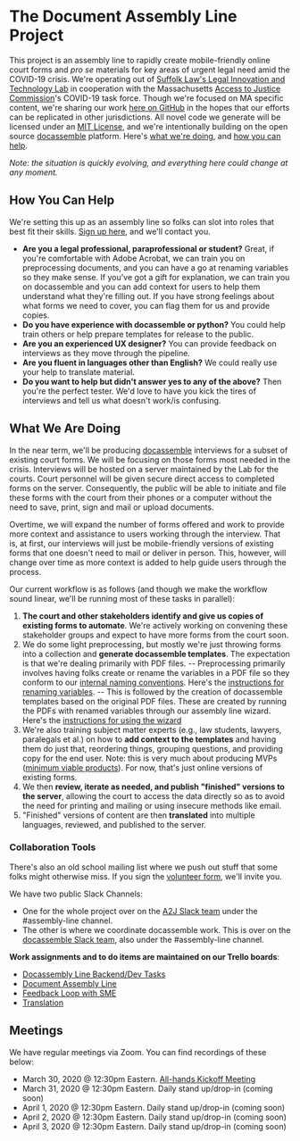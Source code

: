 # The Document Assembly Line Project

This project is an assembly line to rapidly create mobile-friendly online court forms and _pro se_ materials for key areas of urgent legal need amid the COVID-19 crisis. We're operating out of [Suffolk Law's Legal Innovation and Technology Lab](https://suffolklitlab.org/) in cooperation with the Massachusetts [Access to Justice Commission](http://www.massa2j.org/a2j/)'s COVID-19 task force. Though we're focused on MA specific content, we're sharing our work [here on GitHub](https://github.com/SuffolkLITLab/doc-assembly-line) in the hopes that our efforts can be replicated in other jurisdictions. All novel code we generate will be licensed under an [MIT License](https://github.com/SuffolkLITLab/doc-assembly-line/blob/master/LICENSE), and we're intentionally building on the open source [docassemble](https://docassemble.org/) platform. Here's [what we're doing](https://github.com/SuffolkLITLab/doc-assembly-line#what-we-are-doing), and [how you can help](https://github.com/SuffolkLITLab/doc-assembly-line#how-you-can-help).

_Note: the situation is quickly evolving, and everything here could change at any moment._

## How You Can Help

We're setting this up as an assembly line so folks can slot into roles that best fit their skills. [Sign up here](https://docs.google.com/forms/d/e/1FAIpQLSdQcWfVp7CkFJNPuffQF5BlE8qhV26QTjuWZeCVmOaceRPgKw/viewform), and we'll contact you.

- **Are you a legal professional, paraprofessional or student?** Great, if you're comfortable with Adobe Acrobat, we can train you on preprocessing documents, and you can have a go at renaming variables so they make sense. If you've got a gift for explanation, we can train you on docassemble and you can add context for users to help them understand what they're filling out. If you have strong feelings about what forms we need to cover, you can flag them for us and provide copies.
- **Do you have experience with docassemble or python?** You could help train others or help prepare templates for release to the public.
- **Are you an experienced UX designer?** You can provide feedback on interviews as they move through the pipeline.
- **Are you fluent in languages other than English?** We could really use your help to translate material.
- **Do you want to help but didn't answer yes to any of the above?** Then you're the perfect tester. We'd love to have you kick the tires of interviews and tell us what doesn't work/is confusing.

## What We Are Doing

In the near term, we'll be producing [docassemble](https://docassemble.org/) interviews for a subset of existing court forms. We will be focusing on those forms most needed in the crisis. Interviews will be hosted on a server maintained by the Lab for the courts. Court personnel will be given secure direct access to completed forms on the server. Consequently, the public will be able to initiate and file these forms with the court from their phones or a computer without the need to save, print, sign and mail or upload documents.

Overtime, we will expand the number of forms offered and work to provide more context and assistance to users working through the interview. That is, at first, our interviews will just be mobile-friendly versions of existing forms that one doesn't need to mail or deliver in person. This, however, will change over time as more context is added to help guide users through the process.

Our current workflow is as follows (and though we make the workflow sound linear, we'll be running most of these tasks in parallel):

1. **The court and other stakeholders identify and give us copies of existing forms to automate**. We're actively working on convening these stakeholder groups and expect to have more forms from the court soon.
2. We do some light preprocessing, but mostly we're just throwing forms into a collection and **generate docassemble templates**. The expectation is that we're dealing primarily with PDF files.
 -- Preprocessing primarily involves having folks create or rename the variables in a PDF file so they conform to our [internal naming conventions](https://github.com/SuffolkLITLab/doc-assembly-line/blob/master/variable_names.md). Here's the [instructions for renaming variables](https://docs.google.com/document/d/1sxjT0ma5XGNdTz2QeTSCGnyjr8t7eYnOg3icbu-0chM/edit?usp=sharing).
 -- This is followed by the creation of docassemble templates based on the original PDF files. These are created by running the PDFs with renamed variables through our assembly line wizard. Here's the [instructions for using the wizard](https://docs.google.com/document/d/1FDBuHoGnlPUqlTgMcukK3rKMkX0BbSjwj-g8G9_utQQ/edit?usp=sharing)
3. We're also training subject matter experts (e.g., law students, lawyers, paralegals et al.) on how to **add context to the templates** and having them do just that, reordering things, grouping questions, and providing copy for the end user. Note: this is very much about producing MVPs ([minimum viable products](https://blog.crisp.se/2016/01/25/henrikkniberg/making-sense-of-mvp)). For now, that's just online versions of existing forms.
4. We then **review, iterate as needed, and publish "finished" versions to the server**, allowing the court to access the data directly so as to avoid the need for printing and mailing or using insecure methods like email.
5. "Finished" versions of content are then **translated** into multiple languages, reviewed, and published to the server.

### Collaboration Tools

There's also an old school mailing list where we push out stuff that some folks might otherwise miss. If you sign the [volunteer form](https://docs.google.com/forms/d/e/1FAIpQLSdQcWfVp7CkFJNPuffQF5BlE8qhV26QTjuWZeCVmOaceRPgKw/viewform), we'll invite you.

We have two public Slack Channels:

- One for the whole project over on the [A2J Slack team](https://join.slack.com/t/a2jtech/shared_invite/zt-cniv63yv-lnD7MoeggOSghEd5frFDmA) under the #assembly-line channel.
- The other is where we coordinate docassemble work. This is over on the [docassemble Slack team](https://www.google.com/url?q=https://join.slack.com/t/docassemble/shared_invite/enQtMjQ0Njc1NDk0NjU2LTUyOGIxMDcxYzg1NGZhNDY5NDI2ZTVkMDhlOGJlNTgzZTUwYzNhYTJiMTJmMDYzYjQ0YWNmNjFiOTE5NmQzMjc&sa=D&ust=1585103774503000&usg=AFQjCNHiNBf-O86YH4QDKLBzlcYqiKFiuw), also under the #assembly-line channel.

**Work assignments and to do items are maintained on our Trello boards**:

- [Docassembly Line Backend/Dev Tasks](https://trello.com/b/nOQKrRt5/docassembly-line-backend-dev-tasks)
- [Document Assembly Line](https://trello.com/b/GQIAuPnN/document-assembly-line)
- [Feedback Loop with SME](https://trello.com/b/Ysd1wwoK/feedback-loop-with-sme)
- [Translation](https://trello.com/b/x1OIwMKU/translation)

## Meetings

We have regular meetings via Zoom. You can find recordings of these below:

- March 30, 2020 @ 12:30pm Eastern. [All-hands Kickoff Meeting](https://youtu.be/_7MxwiImPQM)
- March 31, 2020 @ 12:30pm Eastern. Daily stand up/drop-in (coming soon)
- April 1, 2020 @ 12:30pm Eastern. Daily stand up/drop-in  (coming soon)
- April 2, 2020 @ 12:30pm Eastern. Daily stand up/drop-in  (coming soon)
- April 3, 2020 @ 12:30pm Eastern. Daily stand up/drop-in  (coming soon)
